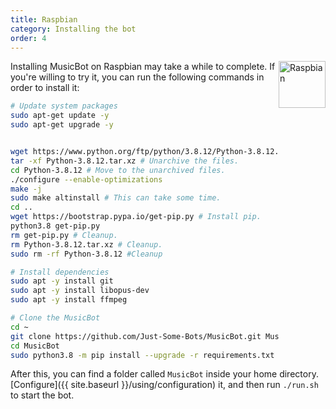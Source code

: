 ```yaml
---
title: Raspbian
category: Installing the bot
order: 4
---
```


<img class="doc-img" src="{{ site.baseurl }}/images/raspbian.png" alt="Raspbian" style="width: 75px; float: right;"/>

Installing MusicBot on Raspbian may take a while to complete.
If you're willing to try it, you can run the following commands in order to install it:

```bash
# Update system packages
sudo apt-get update -y
sudo apt-get upgrade -y


wget https://www.python.org/ftp/python/3.8.12/Python-3.8.12.tar.xz # Download the Python files.
tar -xf Python-3.8.12.tar.xz # Unarchive the files.
cd Python-3.8.12 # Move to the unarchived files.
./configure --enable-optimizations 
make -j
sudo make altinstall # This can take some time.
cd .. 
wget https://bootstrap.pypa.io/get-pip.py # Install pip.
python3.8 get-pip.py
rm get-pip.py # Cleanup.
rm Python-3.8.12.tar.xz # Cleanup.
sudo rm -rf Python-3.8.12 #Cleanup

# Install dependencies
sudo apt -y install git
sudo apt -y install libopus-dev
sudo apt -y install ffmpeg

# Clone the MusicBot
cd ~
git clone https://github.com/Just-Some-Bots/MusicBot.git MusicBot -b review
cd MusicBot
sudo python3.8 -m pip install --upgrade -r requirements.txt
```

After this, you can find a folder called `MusicBot` inside your home directory. [Configure]({{ site.baseurl }}/using/configuration) it, and then run `./run.sh` to start the bot.
